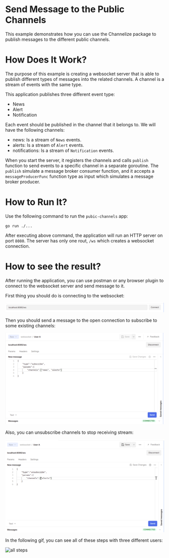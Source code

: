 Send Message to the Public Channels
===

This example demonstrates how you can use the Channelize package to publish messages
to the different public channels.

How Does It Work?
===

The purpose of this example is creating a websocket server that is able to publish different
types of messages into the related channels. A channel is a stream of events with the same type.

This application publishes three different event type:

* News
* Alert
* Notification

Each event should be published in the channel that it belongs to. We will have the following channels:

* news: Is a stream of `News` events.
* alerts: Is a stream of `Alert` events.
* notifications: Is a stream of `Notification` events.

When you start the server, it registers the channels and calls `publish` function to send events
to a specific channel in a separate goroutine. The `publish` simulate a message broker consumer
function, and it accepts a `messageProducerFunc` function type as input which simulates a message
broker producer.

How to Run It?
===

Use the following command to run the `pubic-channels` app:

```shell
go run ./...
```

After executing above command, the application will run an HTTP server on port `8080`.
The server has only one rout, `/ws` which creates a websocket connection.

How to see the result?
===

After running the application, you can use postman or any browser plugin to connect to the
websocket server and send message to it.

First thing you should do is connecting to the websocket:

![connect to the websocket](images/connect.png?raw=true "Connect")

Then you should send a message to the open connection to subscribe to some existing channels:

![subscribe channels](images/subscribe.png?raw=true "Subscribe")

Also, you can unsubscribe channels to stop receiving stream:

![unsubscribe channels](images/unsubscribe.png?raw=true "Unsubscribe")

In the following gif, you can see all of these steps with three different users:

![all steps](https://user-images.githubusercontent.com/11541936/177541494-3b163571-2364-4a65-93e9-6f07797044a6.gif?raw=true "All")
